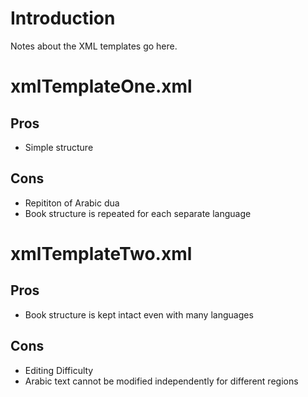 # Introduction

Notes about the XML templates go here.

# xmlTemplateOne.xml

## Pros

- Simple structure

## Cons

- Repititon of Arabic dua
- Book structure is repeated for each separate language

# xmlTemplateTwo.xml

## Pros

- Book structure is kept intact even with many languages

## Cons

- Editing Difficulty
- Arabic text cannot be modified independently for different regions
